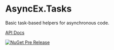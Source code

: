 # AsyncEx.Tasks

Basic task-based helpers for asynchronous code.

[API Docs](http://dotnetapis.com/pkg/Nito.AsyncEx.Tasks)

[![NuGet Pre Release](https://img.shields.io/nuget/vpre/Nito.AsyncEx.Tasks.svg?style=plastic)](https://www.nuget.org/packages/Nito.AsyncEx.Tasks/)
